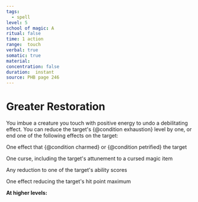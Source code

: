 ```yaml
---
tags:
  - spell
level: 5
school of magic: A
ritual: false
time: 1 action
range:  touch
verbal: true
somatic: true
material: 
concentration: false
duration:  instant
source: PHB page 246
---
```

# Greater Restoration
You imbue a creature you touch with positive energy to undo a debilitating effect. You can reduce the target's {@condition exhaustion} level by one, or end one of the following effects on the target:

One effect that {@condition charmed} or {@condition petrified} the target

One curse, including the target's attunement to a cursed magic item

Any reduction to one of the target's ability scores

One effect reducing the target's hit point maximum

**At higher levels:** 